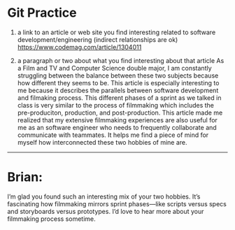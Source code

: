 # Git Practice

1. a link to an article or web site you find interesting related to software development/engineering (indirect relationships are ok)
   https://www.codemag.com/article/1304011

2. a paragraph or two about what you find interesting about that article
   As a Film and TV and Computer Science double major, I am constantly struggling between the balance between these two subjects because how different they seems to be. This article is especially interesting to me because it describes the parallels between software development and filmaking process. This different phases of a sprint as we talked in class is very similar to the process of filmmaking which includes the pre-produciton, production, and post-production. This article made me realized that my extensive filmmaking experiences are also useful for me as an software engineer who needs to frequently collaborate and communicate with teammates. It helps me find a piece of mind for myself how interconnected these two hobbies of mine are.

---

# Brian:

I’m glad you found such an interesting mix of your two hobbies. It’s fascinating how filmmaking mirrors sprint phases—like scripts versus specs and storyboards versus prototypes. I’d love to hear more about your filmmaking process sometime.
